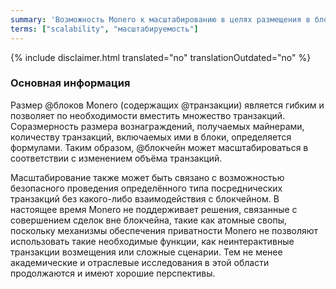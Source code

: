 ```yaml
---
summary: 'Возможность Monero к масштабированию в целях размещения в блоке большего количества транзакций по мере увеличения общего количества транзакций в сети'
terms: ["scalability", "масштабируемость"]
---
```


{% include disclaimer.html translated="no" translationOutdated="no" %}

### Основная информация

Размер @блоков Monero (содержащих @транзакции) является гибким и позволяет
по необходимости вместить множество транзакций. Соразмерность размера
вознаграждений, получаемых майнерами, количеству транзакций, включаемых ими
в блоки, определяется формулами. Таким образом, @блокчейн может
масштабироваться в соответствии с изменением объёма транзакций.

Масштабирование также может быть связано с возможностью безопасного
проведения определённого типа посреднических транзакций без какого-либо
взаимодействия с блокчейном. В настоящее время Monero не поддерживает
решения, связанные с совершением сделок вне блокчейна, такие как атомные
свопы, поскольку механизмы обеспечения приватности Monero не позволяют
использовать такие необходимые функции, как неинтерактивные транзакции
возмещения или сложные сценарии. Тем не менее академические и отраслевые
исследования в этой области продолжаются и имеют хорошие перспективы.
